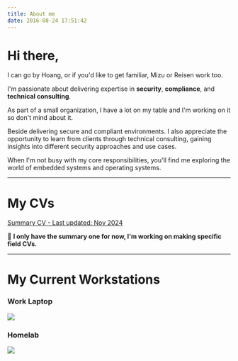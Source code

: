 ```yaml
---
title: About me
date: 2016-08-24 17:51:42
---
```

# Hi there,

I can go by Hoang, or if you'd like to get familiar, Mizu or Reisen work too.

I'm passionate about delivering expertise in **security**, **compliance**, and **technical consulting**.

As part of a small organization, I have a lot on my table and I'm working on it so don't mind about it.

Beside delivering secure and compliant environments. I also appreciate the opportunity to learn from clients through technical consulting, gaining insights into different security approaches and use cases.

When I'm not busy with my core responsibilities, you'll find me exploring the world of embedded systems and operating systems. 

---

# My CVs

[Summary CV - Last updated: Nov 2024](</attachments/Summary CV - Nov24.pdf>)

🚧 ****I only have the summary one for now, I'm working on making specific field CVs.****

---

# My Current Workstations

### Work Laptop

![](</images/d187746d-a01a-55c7-a1f4-079695b33866.webp>)

### Homelab

![](</images/c0d204ff-5b39-5996-8573-1ab804289b49.webp>)
